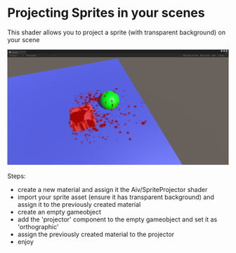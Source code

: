 Projecting Sprites in your scenes
=================================

This shader allows you to project a sprite (with transparent background) on your scene

![Alt text](Screenshot.png?raw=true "Optional Title")

Steps:

- create a new material and assign it the Aiv/SpriteProjector shader
- import your sprite asset (ensure it has transparent background) and assign it to the previously created material
- create an empty gameobject
- add the 'projector' component to the empty gameobject and set it as 'orthographic'
- assign the previously created material to the projector
- enjoy
